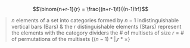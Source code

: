 $$\binom{n+r-1}{r} = \frac{(n+r-1)!}{(n-1)!r!}$$
>$n$ elements of a set into categories formed by $n-1$ indistinguishable vertical bars (Bars) & the $r$ distinguishable elements (Stars) represent the elements with the category dividers 
>	the # of multisets of size $r$ = # of permutations of the multisets $\{(n-1)* |, r *\times \}$

